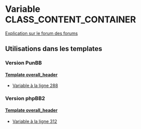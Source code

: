 # Variable CLASS_CONTENT_CONTAINER
[Explication sur le forum des forums](http://forum.forumactif.com/t294113-listing-des-variables#CLASS_CONTENT_CONTAINER)
## Utilisations dans les templates
### Version PunBB
#### [Template overall_header](punbb/overall_header.md)
* [Variable à la ligne 288](../punbb/overall_header.tpl#L288)
### Version phpBB2
#### [Template overall_header](subsilver/overall_header.md)
* [Variable à la ligne 312](../subsilver/overall_header.tpl#L312)